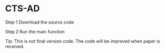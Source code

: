 # CTS-AD

Step 1 Download the source code

Step 2  Run the main function



Tip: This is not final version code. The code will be improved when paper is received.